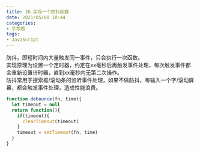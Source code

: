 ```yaml
---
title: 26.实现一个防抖函数
date: 2021/05/08 18:44
categories: 
- 手写题
tags: 
- JavaScript
---
```


防抖，即短时间内大量触发同一事件，只会执行一次函数。  
实现原理为设置一个定时器，约定在xx毫秒后再触发事件处理，每次触发事件都会重新设置计时器，直到xx毫秒内无第二次操作。  
防抖常用于搜索框/滚动条的监听事件处理，如果不做防抖，每输入一个字/滚动屏幕，都会触发事件处理，造成性能浪费。

```javascript
function debounce(fn, time){
  let timeout = null
  return function(){
    if(timeout){
      clearTimeout(timeout)
    }
    timeout = setTimeout(fn, time)
  }
}
```